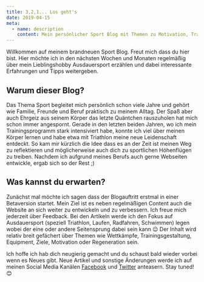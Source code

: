 ```yaml
---
title: 3,2,1... Los geht's
date: 2019-04-15
meta:
  - name: description
    content: Mein persönlicher Sport Blog mit Themen zu Motivation, Training, Wettkampf, Regeneration und vielem mehr.
---
```


Willkommen auf meinem brandneuen Sport Blog. Freut mich dass du hier bist. Hier möchte ich in den nächsten Wochen und Monaten regelmäßig über mein Lieblingshobby Ausdauersport erzählen und dabei interessante Erfahrungen und Tipps weitergeben.

<!-- more -->

## Warum dieser Blog?

Das Thema Sport begleitet mich persönlich schon viele Jahre und gehört wie Familie, Freunde und Beruf praktisch zu meinem Alltag. Der Spaß aber auch Ehrgeiz aus seinem Körper das letzte Quäntchen rauszuholen hat mich schon immer angespornt. Gerade in den letzten beiden Jahren, wo ich mein Trainingsprogramm stark intensiviert habe, konnte ich viel über meinen Körper lernen und habe etwa mit Triathlon meine neue Leidenschaft entdeckt. So kam mir kürzlich die Idee dass es an der Zeit ist meinen Weg zu reflektieren und möglicherweise auch dich zu sportlichen Höhenflügen zu treiben. Nachdem ich aufgrund meines Berufs auch gerne Webseiten entwickle, ergab sich so der Rest ;)

## Was kannst du erwarten?

Zunächst mal möchte ich sagen dass der Blogauftritt erstmal in einer Betaversion startet. Mein Ziel ist es neben regelmäßigen Content auch die Website an sich weiter zu entwickeln und zu verbessern. Ich freue mich jederzeit über Feedback. Bei den Artikeln werde ich den Fokus auf Ausdauersport (speziell Triathlon, Laufen, Radfahren, Schwimmen) legen wobei der eine oder andere Seitensprung dabei sein kann :wink: Der Inhalt wird relativ breit gefächert über Themen wie Wettkämpfe, Trainingsgestaltung, Equipment, Ziele, Motivation oder Regeneration sein.

Ich hoffe ich hab dich neugierig gemacht und du schaust bald wieder vorbei wenn es Neues gibt. Neue Artikel und sonstige Änderungen werde ich auf meinen Social Media Kanälen [Facebook](https://www.facebook.com/jurgen.ratzenbock) und [Twitter](https://twitter.com/j_ratzenboeck) anteasern. Stay tuned! :blush:
